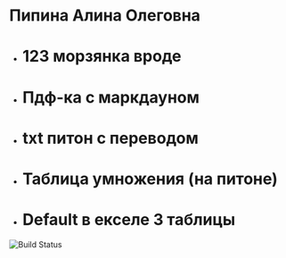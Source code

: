  # Пипина Алина Олеговна

- # 123 морзянка вроде
- # Пдф-ка с маркдауном
- # txt питон с переводом
- # Таблица умножения (на питоне)
- # Default в екселе 3 таблицы
![Build Status](https://static.findanime.net/uploads/pics/00/84/061_o.jpg)
